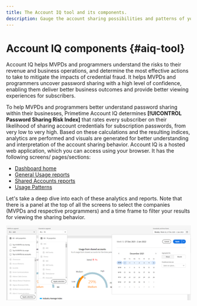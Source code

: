 ```yaml
---
title: The Account IQ tool and its components.
description: Gauge the account sharing possibilities and patterns of your channel viewers by using graphical tools and reports in Account IQ.
---
```


# Account IQ components {#aiq-tool}

<!-- This is actually a pretty good "intro" and smaybe hould be incorporated there. -->  Account IQ helps MVPDs and programmers <!-- We need to idenify a good word or phrase that is extends to D2C.  We don't have to use it everywhere but in strategic places.  Something like "TV Everywere and VOD providers". --> understand the risks to their revenue and business operations, and determine the most effective actions to take to mitigate the impacts of credential fraud. It helps MVPDs and programmers uncover password sharing with a high level of confidence, enabling them deliver better business outcomes and provide better viewing experiences for subscribers.

To help MVPDs and programmers better understand password sharing within their businesses, Primetime Account IQ determines **[!UICONTROL Password Sharing Risk Index]** that rates every subscriber on their likelihood of sharing account credentials for subscription passwords, from very low to very high. Based on these calculations and the resulting indices, analytics are performed and visuals are generated for better understanding and interpretation of the account sharing behavior. Account IQ is a hosted web application, which you can access using your browser. It has the following screens/ pages/sections:

* [Dashboard home](/help/AccountIQ/dashboard.md)
* [General Usage reports](/help/AccountIQ/reports.md#general-usage)
* [Shared Accounts reports](/help/AccountIQ/reports.md#shared-accounts)
* [Usage Patterns](/help/AccountIQ/usage-patterns.md)

Let's take a deep dive into each of these analytics and reports. Note that there is a panel at the top of all the screens to select the companies (MVPDs and respective programmers) and a time frame to filter your results for viewing the sharing behavior.

![](assets/filter-panel.png)
